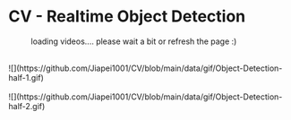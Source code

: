 # CV - Realtime Object Detection

<dir>
loading videos.... please wait a bit or refresh the page :)
</dir>
  
<br>
![](https://github.com/Jiapei1001/CV/blob/main/data/gif/Object-Detection-half-1.gif)
<br>
<br>
![](https://github.com/Jiapei1001/CV/blob/main/data/gif/Object-Detection-half-2.gif)

